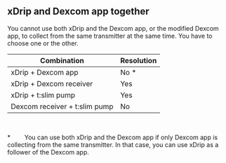 ## xDrip and Dexcom app together  
  
You cannot use both xDrip and the Dexcom app, or the modified Dexcom app, to collect from the same transmitter at the same time.  You have to choose one or the other.  

|Combination  | Resolution |
|-------------|---------|
| xDrip + Dexcom app | No * |
| xDrip + Dexcom receiver | Yes |
| xDrip + t:slim pump | Yes |
| Dexcom receiver + t:slim pump | No |  

<br/>  

\*    You can use both xDrip and the Dexcom app if only Dexcom app is collecting from the same transmitter.  In that case, you can use xDrip as a follower of the Dexcom app.  
